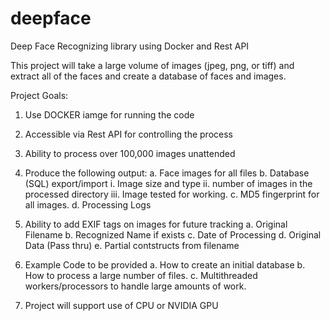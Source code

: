 # deepface
Deep Face Recognizing library using Docker and Rest API

This project will take a large volume of images (jpeg, png, or tiff) and extract all of the faces and create a database of faces and images.

Project Goals:
1. Use DOCKER iamge for running the code
2. Accessible via Rest API for controlling the process
3. Ability to process over 100,000 images unattended
4. Produce the following output:
     a. Face images for all files
     b. Database (SQL) export/import
        i. Image size and type
        ii. number of images in the processed directory
        iii. Image tested for working.
     c. MD5 fingerprint for all images.
     d. Processing Logs
5. Ability to add EXIF tags on images for future tracking
      a. Original Filename
      b. Recognized Name if exists
      c. Date of Processing
      d. Original Data (Pass thru)
      e. Partial contstructs from filename
     
5. Example Code to be provided
     a. How to create an initial database
     b. How to process a large number of files.
     c. Multithreaded workers/processors to handle large amounts of work.
     
6. Project will support use of CPU or NVIDIA GPU
